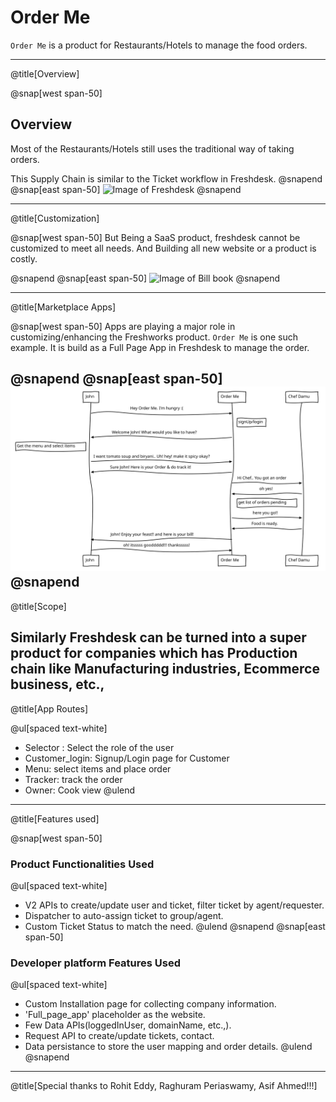 # Order Me

`Order Me` is a product for Restaurants/Hotels to manage the food orders.

---
@title[Overview]

@snap[west span-50]
## Overview
Most of the Restaurants/Hotels still uses the traditional way of taking orders.

This Supply Chain is similar to the Ticket workflow in Freshdesk. 
@snapend
@snap[east span-50]
![Image of Freshdesk](https://freshdesk.com/assets/images/freshdesk/bucket/custom/help-desk-customization-89f0176f.svg)
@snapend

---
@title[Customization]

@snap[west span-50]
But Being a SaaS product, freshdesk cannot be customized to meet all needs.
And Building all new website or a product is costly.

@snapend
@snap[east span-50]
![Image of Bill book](https://media1.tenor.com/images/62eb0c748702f88829a482eacf3b6e18/tenor.gif)
@snapend

---
@title[Marketplace Apps]

@snap[west span-50]
Apps are playing a major role in customizing/enhancing the Freshworks product.
`Order Me` is one such example. It is build as a Full Page App in Freshdesk to manage the order.


@snapend
@snap[east span-50]
![Order Me](template/img/order%20me.svg)
@snapend
---
@title[Scope]

Similarly Freshdesk can be turned into a super product for companies which has Production chain like Manufacturing industries, Ecommerce business, etc., 
---
@title[App Routes]

@ul[spaced text-white]
- Selector : Select the role of the user 
- Customer_login: Signup/Login page for Customer
- Menu: select items and place order
- Tracker: track the order
- Owner: Cook view
@ulend

---
@title[Features used]

@snap[west span-50]
### Product Functionalities Used
@ul[spaced text-white]
- V2 APIs to create/update user and ticket, filter ticket by agent/requester.
- Dispatcher to auto-assign ticket to group/agent.
- Custom Ticket Status to match the need.
@ulend
@snapend
@snap[east span-50]
### Developer platform Features Used
@ul[spaced text-white]
- Custom Installation page for collecting company information.
- 'Full_page_app' placeholder as the website.
- Few Data APIs(loggedInUser, domainName, etc.,).
- Request API to create/update tickets, contact.
- Data persistance to store the user mapping and order details.
@ulend
@snapend

---
@title[Special thanks to Rohit Eddy, Raghuram Periaswamy, Asif Ahmed!!!]
